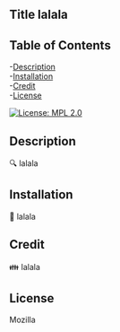## Title lalala

  ## Table of Contents
  -[Description](#description) <br>
  -[Installation](#installation) <br>
  -[Credit](#credit) <br>
  -[License](#license) <br>

  [![License: MPL 2.0](https://img.shields.io/badge/License-MPL%202.0-brightgreen.svg)](https://opensource.org/licenses/MPL-2.0)

  ## Description
  🔍 lalala

  ## Installation
  💾 lalala

  ## Credit
  👪 lalala

  ## License
  Mozilla
